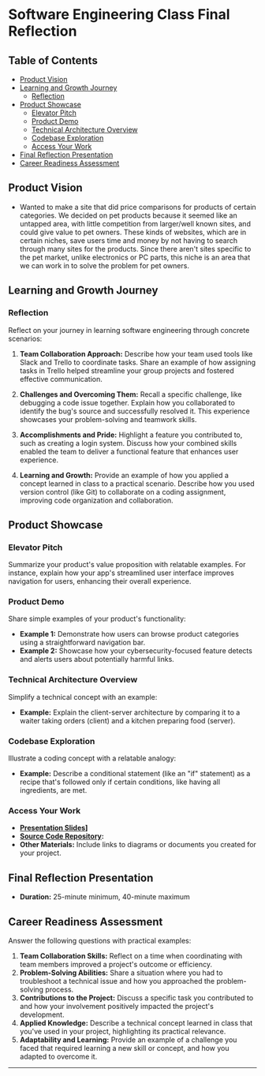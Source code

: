 # Software Engineering Class Final Reflection

## Table of Contents

- [Product Vision](#product-vision)
- [Learning and Growth Journey](#learning-and-growth-journey)
  - [Reflection](#reflection)
- [Product Showcase](#product-showcase)
  - [Elevator Pitch](#elevator-pitch)
  - [Product Demo](#product-demo)
  - [Technical Architecture Overview](#technical-architecture-overview)
  - [Codebase Exploration](#codebase-exploration)
  - [Access Your Work](#access-your-work)
- [Final Reflection Presentation](#final-reflection-presentation)
- [Career Readiness Assessment](#career-readiness-assessment)

## Product Vision

- Wanted to make a site that did price comparisons for products of certain categories. We decided on pet products because it seemed like an untapped area, with little competition from larger/well known sites, and could give value to pet owners. These kinds of websites, which are in certain niches, save users time and money by not having to search through many sites for the products. Since there aren't sites specific to the pet market, unlike electronics or PC parts, this niche is an area that we can work in to solve the problem for pet owners.

## Learning and Growth Journey

### Reflection

Reflect on your journey in learning software engineering through concrete scenarios:

1. **Team Collaboration Approach:**
   Describe how your team used tools like Slack and Trello to coordinate tasks. Share an example of how assigning tasks in Trello helped streamline your group projects and fostered effective communication.

2. **Challenges and Overcoming Them:**
   Recall a specific challenge, like debugging a code issue together. Explain how you collaborated to identify the bug's source and successfully resolved it. This experience showcases your problem-solving and teamwork skills.

3. **Accomplishments and Pride:**
   Highlight a feature you contributed to, such as creating a login system. Discuss how your combined skills enabled the team to deliver a functional feature that enhances user experience.

4. **Learning and Growth:**
   Provide an example of how you applied a concept learned in class to a practical scenario. Describe how you used version control (like Git) to collaborate on a coding assignment, improving code organization and collaboration.

## Product Showcase

### Elevator Pitch

Summarize your product's value proposition with relatable examples. For instance, explain how your app's streamlined user interface improves navigation for users, enhancing their overall experience.

### Product Demo

Share simple examples of your product's functionality:

- **Example 1:** Demonstrate how users can browse product categories using a straightforward navigation bar.
- **Example 2:** Showcase how your cybersecurity-focused feature detects and alerts users about potentially harmful links.

### Technical Architecture Overview

Simplify a technical concept with an example:

- **Example:** Explain the client-server architecture by comparing it to a waiter taking orders (client) and a kitchen preparing food (server).

### Codebase Exploration

Illustrate a coding concept with a relatable analogy:

- **Example:** Describe a conditional statement (like an "if" statement) as a recipe that's followed only if certain conditions, like having all ingredients, are met.

### Access Your Work

- **[Presentation Slides](https://emailric-my.sharepoint.com/:p:/g/personal/sparks_1017_email_ric_edu/EWaFf7m7JkhAqU5TE-ignRoBti5PhbAUoWCvx30B6LIL7w?e=YfS9do)]**
- **[Source Code Repository](https://github.com/MichaelEdemRIC/CSCI401W-Fall2023--Team-Theta-):**
- **Other Materials:** Include links to diagrams or documents you created for your project.

## Final Reflection Presentation

- **Duration:** 25-minute minimum, 40-minute maximum

## Career Readiness Assessment

Answer the following questions with practical examples:

1. **Team Collaboration Skills:** Reflect on a time when coordinating with team members improved a project's outcome or efficiency.
2. **Problem-Solving Abilities:** Share a situation where you had to troubleshoot a technical issue and how you approached the problem-solving process.
3. **Contributions to the Project:** Discuss a specific task you contributed to and how your involvement positively impacted the project's development.
4. **Applied Knowledge:** Describe a technical concept learned in class that you've used in your project, highlighting its practical relevance.
5. **Adaptability and Learning:** Provide an example of a challenge you faced that required learning a new skill or concept, and how you adapted to overcome it.

---
